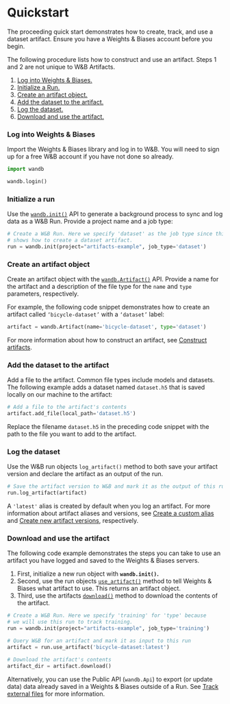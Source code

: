 # Quickstart

The proceeding quick start demonstrates how to create, track, and use a dataset artifact. Ensure you have a Weights & Biases account before you begin.

The following procedure lists how to construct and use an artifact. Steps 1 and 2 are not unique to W&B Artifacts.

1. [Log into Weights & Biases.](quickstart.md#log-into-weights-and-biases)
2. [Initialize a Run.](quickstart.md#initialize)
3. [Create an artifact object.](quickstart.md#create-an-artifact-object)
4. [Add the dataset to the artifact.](quickstart.md#add-a-file)
5. [Log the dataset.](quickstart.md#log-the-file)
6. [Download and use the artifact.](quickstart.md#download-and-use-the-artifact)

### Log into Weights & Biases

Import the Weights & Biases library and log in to W&B. You will need to sign up for a free W&B account if you have not done so already.

```python
import wandb

wandb.login()
```

### Initialize a run

Use the [`wandb.init()`](https://docs.wandb.ai/ref/python/init) API to generate a background process to sync and log data as a W&B Run. Provide a project name and a job type:

```python
# Create a W&B Run. Here we specify 'dataset' as the job type since this example
# shows how to create a dataset artifact.
run = wandb.init(project="artifacts-example", job_type='dataset')
```

### Create an artifact object

Create an artifact object with the [`wandb.Artifact()`](https://docs.wandb.ai/ref/python/artifact) API. Provide a name for the artifact and a description of the file type for the `name` and `type` parameters, respectively.

For example, the following code snippet demonstrates how to create an artifact called `‘bicycle-dataset’` with a `‘dataset’` label:

```python
artifact = wandb.Artifact(name='bicycle-dataset', type='dataset')
```

For more information about how to construct an artifact, see [Construct artifacts](https://docs.wandb.ai/guides/artifacts/construct-an-artifact).

### Add the dataset to the artifact

Add a file to the artifact. Common file types include models and datasets. The following example adds a dataset named `dataset.h5` that is saved locally on our machine to the artifact:

```python
# Add a file to the artifact's contents
artifact.add_file(local_path='dataset.h5')
```

Replace the filename `dataset.h5` in the preceding code snippet with the path to the file you want to add to the artifact.

### Log the dataset

Use the W&B run objects `log_artifact()` method to both save your artifact version and declare the artifact as an output of the run.

```python
# Save the artifact version to W&B and mark it as the output of this run
run.log_artifact(artifact)
```

A `'latest'` alias is created by default when you log an artifact. For more information about artifact aliases and versions, see [Create a custom alias](https://docs.wandb.ai/guides/artifacts/create-a-custom-alias) and [Create new artifact versions](https://docs.wandb.ai/guides/artifacts/create-a-new-artifact-version), respectively.

### Download and use the artifact

The following code example demonstrates the steps you can take to use an artifact you have logged and saved to the Weights & Biases servers.

1. First, initialize a new run object with **`wandb.init()`.**
2. Second, use the run objects [`use_artifact()`](https://docs.wandb.ai/ref/python/run#use\_artifact) method to tell Weights & Biases what artifact to use. This returns an artifact object.
3. Third, use the artifacts [`download()`](https://docs.wandb.ai/ref/python/artifact#download) method to download the contents of the artifact.

```python
# Create a W&B Run. Here we specify 'training' for 'type' because
# we will use this run to track training.
run = wandb.init(project="artifacts-example", job_type='training')

# Query W&B for an artifact and mark it as input to this run
artifact = run.use_artifact('bicycle-dataset:latest')

# Download the artifact's contents
artifact_dir = artifact.download()
```

Alternatively, you can use the Public API (`wandb.Api`) to export (or update data) data already saved in a Weights & Biases outside of a Run. See [Track external files](https://docs.wandb.ai/guides/artifacts/track-external-files) for more information.
